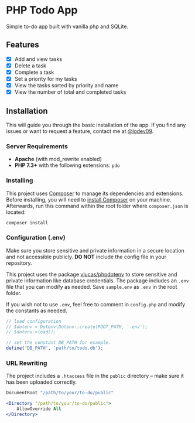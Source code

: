 # PHP Todo App
Simple to-do app built with vanilla php and SQLite.

## Features
- [x] Add and view tasks
- [x] Delete a task
- [x] Complete a task
- [x] Set a priority for my tasks
- [x] View the tasks sorted by priority and name
- [x] View the number of total and completed tasks

## Installation
This will guide you through the basic installation of the app. If you find any issues or want to request a feature, contact me at [@lodev09](https://github.com/lodev09).

### Server Requirements
* **Apache** (with mod_rewrite enabled)
* **PHP 7.3+** with the following extensions: `pdo`

### Installing

This project uses [Composer](https://getcomposer.org) to manage its dependencies and extensions. Before installing, you will need to [install Composer](https://getcomposer.org) on your machine. Afterwards, run this command within the root folder where `composer.json` is located:

```bash
composer install
```

### Configuration (.env)

<div class="alert alert-danger">
Make sure you store sensitive and private information in a secure location and not accessible publicly. <strong>DO NOT</strong> include the config file in your repository.
</div>

This project uses the package [vlucas/phpdotenv](https://github.com/vlucas/phpdotenv) to store sensitive and private information like database credentials. The package includes an `.env` file that you can modify as needed. Save `sample.env` as `.env` in the root folder.

If you wish not to use `.env`, feel free to comment in `config.php` and modify the constants as needed.

```php
// load configuration
// $dotenv = Dotenv\Dotenv::create(ROOT_PATH, '.env');
// $dotenv->load();

// set the constant DB_PATH for example.
define('DB_PATH', 'path/to/todo.db');
```

### URL Rewriting

The project includes a `.htaccess` file in the `public` directory – make sure it has been uploaded correctly.

```apache
DocumentRoot "/path/to/your/to-do/public"

<Directory "/path/to/your/to-do/public">
    AllowOverride All
</Directory>
```
